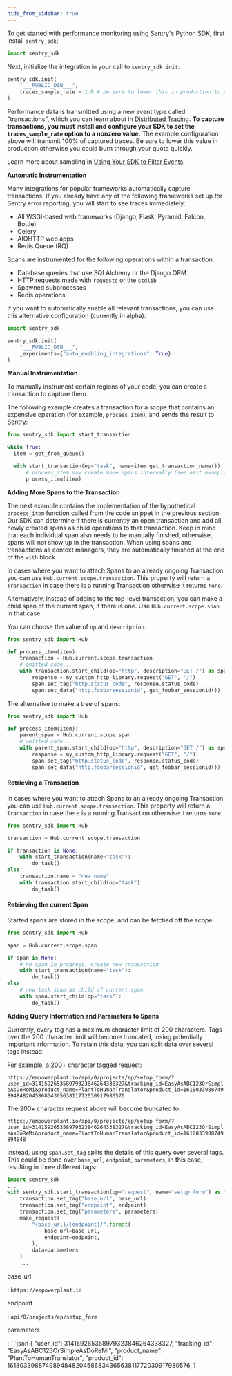 ```yaml
---
hide_from_sidebar: true
---
```


To get started with performance monitoring using Sentry's Python SDK, first install `sentry_sdk`:

```python
import sentry_sdk
```

Next, initialize the integration in your call to `sentry_sdk.init`:

```python
sentry_sdk.init(
    "___PUBLIC_DSN___", 
    traces_sample_rate = 1.0 # be sure to lower this in production to prevent quota issues
)
```

Performance data is transmitted using a new event type called "transactions", which you can learn about in [Distributed Tracing](/performance-monitoring/distributed-tracing/#traces-transactions-and-spans). **To capture transactions, you must install and configure your SDK to set the `traces_sample_rate` option to a nonzero value.** The example configuration above will transmit 100% of captured traces. Be sure to lower this value in production otherwise you could burn through your quota quickly.

Learn more about sampling in [Using Your SDK to Filter Events](/error-reporting/configuration/filtering/).

**Automatic Instrumentation**

Many integrations for popular frameworks automatically capture transactions. If you already have any of the following frameworks set up for Sentry error reporting, you will start to see traces immediately:

- All WSGI-based web frameworks (Django, Flask, Pyramid, Falcon, Bottle)
- Celery
- AIOHTTP web apps
- Redis Queue (RQ)

Spans are instrumented for the following operations within a transaction:

- Database queries that use SQLAlchemy or the Django ORM
- HTTP requests made with `requests` or the `stdlib`
- Spawned subprocesses
- Redis operations

If you want to automatically enable all relevant transactions, you can use this alternative configuration (currently in alpha):

```python
import sentry_sdk

sentry_sdk.init(
    "___PUBLIC_DSN___",
    _experiments={"auto_enabling_integrations": True}
)
```

**Manual Instrumentation**

<!-- WIZARD python-tracing -->

To manually instrument certain regions of your code, you can create a transaction to capture them.

The following example creates a transaction for a scope that contains an expensive operation (for example, `process_item`), and sends the result to Sentry:

```python
from sentry_sdk import start_transaction

while True:
  item = get_from_queue()

  with start_transaction(op="task", name=item.get_transaction_name()):
      # process_item may create more spans internally (see next examples)
      process_item(item)
```

**Adding More Spans to the Transaction**

The next example contains the implementation of the hypothetical `process_item` function called from the code snippet in the previous section. Our SDK can determine if there is currently an open transaction and add all newly created spans as child operations to that transaction. Keep in mind that each individual span also needs to be manually finished; otherwise, spans will not show up in the transaction. When using spans and transactions as context managers, they are automatically finished at the end of the `with` block.

In cases where you want to attach Spans to an already ongoing Transaction you can use `Hub.current.scope.transaction`. This property will return a `Transaction` in case there is a running Transaction otherwise it returns `None`.

Alternatively, instead of adding to the top-level transaction, you can make a child span of the current span, if there is one. Use `Hub.current.scope.span` in that case.

You can choose the value of `op` and `description`.

```python
from sentry_sdk import Hub

def process_item(item):
    transaction = Hub.current.scope.transaction
    # omitted code...
    with transaction.start_child(op="http", description="GET /") as span:
        response = my_custom_http_library.request("GET", "/")
        span.set_tag("http.status_code", response.status_code)
        span.set_data("http.foobarsessionid", get_foobar_sessionid())
```

The alternative to make a tree of spans:

```python
from sentry_sdk import Hub

def process_item(item):
    parent_span = Hub.current.scope.span
    # omitted code...
    with parent_span.start_child(op="http", description="GET /") as span:
        response = my_custom_http_library.request("GET", "/")
        span.set_tag("http.status_code", response.status_code)
        span.set_data("http.foobarsessionid", get_foobar_sessionid())
```

<!-- ENDWIZARD -->

#### Retrieving a Transaction

In cases where you want to attach Spans to an already ongoing Transaction you can use `Hub.current.scope.transaction`. This property will return a `Transaction` in case there is a running Transaction otherwise it returns `None`.

```python
from sentry_sdk import Hub

transaction = Hub.current.scope.transaction

if transaction is None:
    with start_transaction(name="task"):
        do_task()
else:
    transaction.name = "new name"
    with transaction.start_child(op="task"):
        do_task()
```

#### Retrieving the current Span

Started spans are stored in the scope, and can be fetched off the scope:

```python
from sentry_sdk import Hub

span = Hub.current.scope.span

if span is None:
    # no span in progress, create new transaction
    with start_transaction(name="task"):
        do_task()
else:
    # new task span as child of current span
    with span.start_child(op="task"):
        do_task()
```

**Adding Query Information and Parameters to Spans**

Currently, every tag has a maximum character limit of 200 characters. Tags over the 200 character limit will become truncated, losing potentially important information. To retain this data, you can split data over several tags instead.

For example, a 200+ character tagged request:

`https://empowerplant.io/api/0/projects/ep/setup_form/?user_id=314159265358979323846264338327&tracking_id=EasyAsABC123OrSimpleAsDoReMi&product_name=PlantToHumanTranslator&product_id=161803398874989484820458683436563811772030917980576`

The 200+ character request above will become truncated to:

`https://empowerplant.io/api/0/projects/ep/setup_form/?user_id=314159265358979323846264338327&tracking_id=EasyAsABC123OrSimpleAsDoReMi&product_name=PlantToHumanTranslator&product_id=1618033988749894848`

Instead, using `span.set_tag` splits the details of this query over several tags. This could be done over `base_url`, `endpoint`, `parameters`, in this case, resulting in three different tags:
```python
import sentry_sdk
...
with sentry_sdk.start_transaction(op="request", name="setup form") as transaction:
    transaction.set_tag("base_url", base_url)
    transaction.set_tag("endpoint", endpoint)
    transaction.set_tag("parameters", parameters)
    make_request(
        "{base_url}/{endpoint}/".format(
            base_url=base_url,
            endpoint=endpoint,
        ),
        data=parameters
    )
    ...
```

base_url

: `https://empowerplant.io`

endpoint

: `api/0/projects/ep/setup_form`

parameters

: ```json
    {
        "user_id": 314159265358979323846264338327,
        "tracking_id": "EasyAsABC123OrSimpleAsDoReMi",
        "product_name": "PlantToHumanTranslator",
        "product_id": 161803398874989484820458683436563811772030917980576,
    }
```
